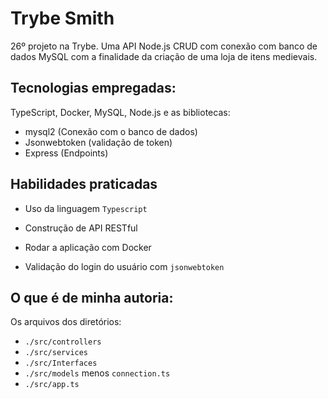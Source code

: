 # Trybe Smith 

26º projeto na Trybe. Uma API Node.js CRUD com conexão com banco de dados MySQL com a finalidade da criação de uma loja de itens medievais.

## Tecnologias empregadas:

TypeScript, Docker, MySQL, Node.js e as bibliotecas:

* mysql2 (Conexão com o banco de dados)
* Jsonwebtoken (validação de token)
* Express (Endpoints)

## Habilidades praticadas

  * Uso da linguagem `Typescript`

  * Construção de API RESTful

  * Rodar a aplicação com Docker 

  * Validação do login do usuário com `jsonwebtoken`

## O que é de minha autoria:

Os arquivos dos diretórios:

* `./src/controllers`
* `./src/services`
* `./src/Interfaces`
* `./src/models` menos `connection.ts`
* `./src/app.ts`
